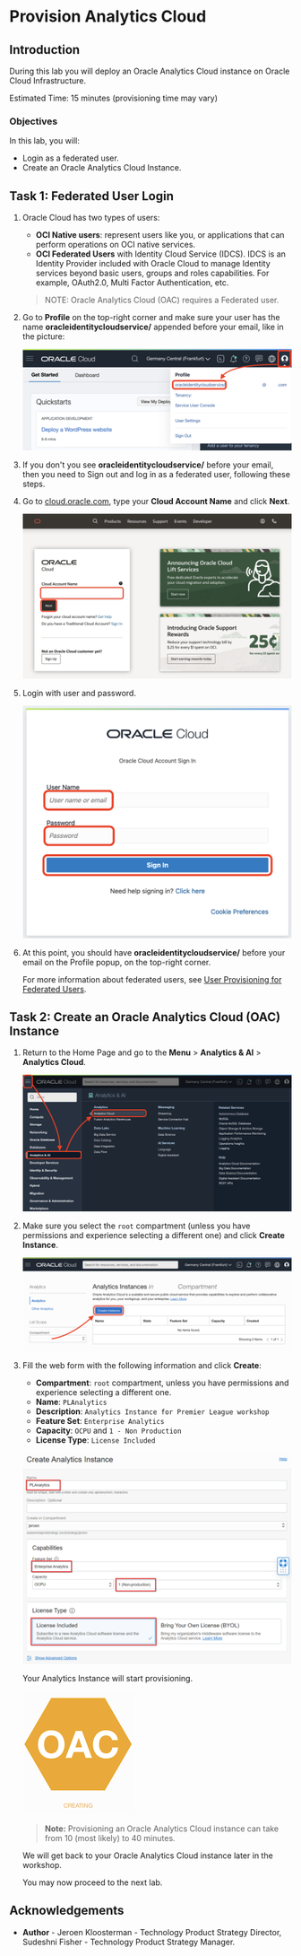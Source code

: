 # Provision Analytics Cloud

<!--![Banner](images/banner.png)-->

## Introduction

During this lab you will deploy an Oracle Analytics Cloud instance on Oracle Cloud Infrastructure.

Estimated Time: 15 minutes (provisioning time may vary)

### Objectives
In this lab, you will:
- Login as a federated user.
- Create an Oracle Analytics Cloud Instance.

## Task 1: Federated User Login

1. Oracle Cloud has two types of users:

   - **OCI Native users**: represent users like you, or applications that can perform operations on OCI native services.
   - **OCI Federated Users** with Identity Cloud Service (IDCS). IDCS is an Identity Provider included with Oracle Cloud to manage Identity services beyond basic users, groups and roles capabilities. For example, OAuth2.0, Multi Factor Authentication, etc.

   > NOTE: Oracle Analytics Cloud (OAC) requires a Federated user.

2. Go to **Profile** on the top-right corner and make sure your user has the name **oracleidentitycloudservice/** appended before your email, like in the picture:

   ![Federated user](images/oac-profile-federated.png)

3. If you don't you see **oracleidentitycloudservice/** before your email, then you need to Sign out and log in as a federated user, following these steps.

4. Go to [cloud.oracle.com](https://cloud.oracle.com), type your **Cloud Account Name** and click **Next**.

   ![Cloud Account Name](images/oac-login-cloud-account-name.png)

5. Login with user and password.

   ![User and Password](images/oac-login-user-password.png)

6. At this point, you should have **oracleidentitycloudservice/** before your email on the Profile popup, on the top-right corner.

   For more information about federated users, see [User Provisioning for Federated Users](https://docs.cloud.oracle.com/en-us/iaas/Content/Identity/Tasks/usingscim.htm).

## Task 2: Create an Oracle Analytics Cloud (OAC) Instance

1. Return to the Home Page and go to the **Menu** > **Analytics & AI** > **Analytics Cloud**.

   ![OAC Menu](images/oac-menu.png)

2. Make sure you select the `root` compartment (unless you have permissions and experience selecting a different one) and click **Create Instance**.

   ![OAC Create Button](images/oac-create-button.png)

3. Fill the web form with the following information and click **Create**:

   - **Compartment**: `root` compartment, unless you have permissions and experience selecting a different one.
   - **Name**: `PLAnalytics`
   - **Description**: `Analytics Instance for Premier League workshop`
   - **Feature Set**: `Enterprise Analytics`
   - **Capacity**: `OCPU` and `1 - Non Production`
   - **License Type**: `License Included`

   ![OAC Form](images/oac-form.png)

   Your Analytics Instance will start provisioning.

   ![pic3](images/oac-creating.png)

   > **Note:** Provisioning an Oracle Analytics Cloud instance can take from 10 (most likely) to 40 minutes.

   We will get back to your Oracle Analytics Cloud instance later in the workshop.

   You may now proceed to the next lab.

## **Acknowledgements**

- **Author** - Jeroen Kloosterman - Technology Product Strategy Director, Sudeshni Fisher - Technology Product Strategy Manager.
